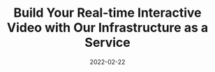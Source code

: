 ---
date: 2022-02-22
title: Build Your Real-time Interactive Video with Our Infrastructure as a Service
description: Develop your real-time interactive video application with inLive API. Affordable solution for streaming applications and save up to 54% of your cost with bandwidth usage pricing.
ogimage: /images/general/og-image.png
---